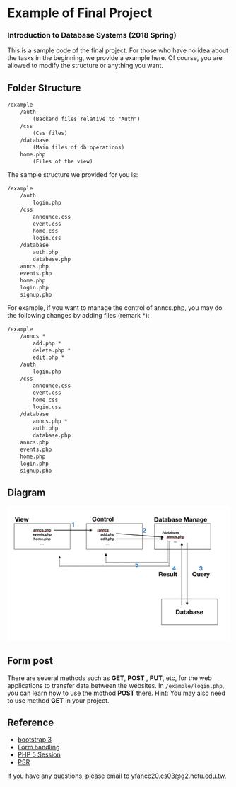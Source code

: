 # Example of Final Project

### Introduction to Database Systems (2018 Spring)

This is a sample code of the final project. For those who have no idea about the tasks in the beginning, we provide a example here. Of course, you are allowed to  modify the structure or anything you want.

## Folder Structure
```
/example
    /auth
        (Backend files relative to "Auth")
    /css
        (Css files)
    /database
        (Main files of db operations)
    home.php
        (Files of the view)
```

The sample structure we provided for you is:
```
/example
    /auth
        login.php
    /css
        announce.css
        event.css
        home.css
        login.css
    /database
        auth.php
        database.php
    anncs.php
    events.php
    home.php
    login.php
    signup.php
```

For example, if you want to manage the control of anncs.php, you may do the following changes by adding files (remark \*):
```
/example
    /anncs *
        add.php *
        delete.php *
        edit.php *
    /auth
        login.php
    /css
        announce.css
        event.css
        home.css
        login.css
    /database
        anncs.php *
        auth.php
        database.php
    anncs.php
    events.php
    home.php
    login.php
    signup.php
```

## Diagram
![Alt text](diagram.png?raw=true "Diagram")

## Form post
There are several methods such as **GET**, **POST** , **PUT**, etc, for the web applications to transfer data between the websites.
In `/example/login.php`, you can learn how to use the mothod **POST** there.
Hint: You may also need to use method **GET** in your project.


## Reference
- [bootstrap 3](http://getbootstrap.com/docs/3.3/)
- [Form handling](https://www.w3schools.com/php/php_forms.asp)
- [PHP 5 Session](https://www.w3schools.com/php/php_sessions.asp)
- [PSR](https://www.php-fig.org/psr/)

If you have any questions, please email to yfancc20.cs03@g2.nctu.edu.tw.